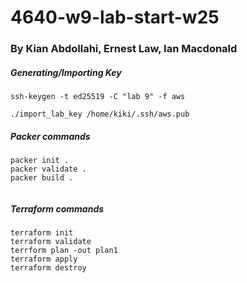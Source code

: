 # 4640-w9-lab-start-w25
### By Kian Abdollahi, Ernest Law, Ian Macdonald

##### Generating/Importing Key

```
ssh-keygen -t ed25519 -C "lab 9" -f aws

./import_lab_key /home/kiki/.ssh/aws.pub

```

##### Packer commands

```
packer init .
packer validate .
packer build . 


```

##### Terraform commands

```
terraform init
terraform validate 
terrform plan -out plan1
terraform apply 
terraform destroy
